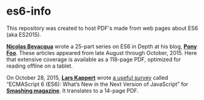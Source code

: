 # es6-info

This repository was created to host PDF's made from web pages about ES6 (aka ES2015).

<a href="https://bevacqua.io/" title="link to bevacqua.io">**Nicolas Bevacqua**</a> wrote a 25-part series on ES6 in Depth at his blog, <a href="https://ponyfoo.com/articles/tagged/es6-in-depth" title="link to ponyfoo.com articles on es6">**Pony Foo**</a>. These articles appeared from late August through October, 2015. Here that extensive coverage is available as a 118-page PDF, optimized for reading offline on a tablet.

On October 28, 2015, <a href="http://www.smashingmagazine.com/author/lars-kappert/" title="link to info about Lars Kappert on Smashing magazine site">**Lars Kappert**</a> wrote <a href="http://www.smashingmagazine.com/2015/10/es6-whats-new-next-version-javascript/" title="link to the original article online">a useful survey</a> called “ECMAScript 6 (ES6): What’s New in the Next Version of JavaScript” for <a href="http://www.smashingmagazine.com" title="link to Smashing magazine">**Smashing magazine**</a>. It translates to a 14-page PDF.
